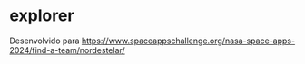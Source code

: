 # explorer
Desenvolvido para https://www.spaceappschallenge.org/nasa-space-apps-2024/find-a-team/nordestelar/
